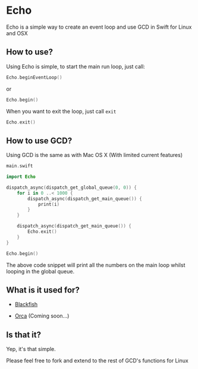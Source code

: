# Echo

Echo is a simple way to create an event loop and use GCD in Swift for Linux and OSX

## How to use?

Using Echo is simple, to start the main run loop, just call:

```swift
Echo.beginEventLoop()
```

or

```swift
Echo.begin()
```

When you want to exit the loop, just call `exit`

```swift
Echo.exit()
```

## How to use GCD?

Using GCD is the same as with Mac OS X (With limited current features)

```swift
main.swift
```

```swift
import Echo

dispatch_async(dispatch_get_global_queue(0, 0)) {
    for i in 0 ..< 1000 {
        dispatch_async(dispatch_get_main_queue()) {
            print(i)
        }
    }

    dispatch_async(dispatch_get_main_queue()) {
        Echo.exit()
    }
}

Echo.begin()

```

The above code snippet will print all the numbers on the main loop whilst looping in the global queue.

## What is it used for?

- [Blackfish](http://github.com/elliottminns/blackfish)

- [Orca](http://github.com/elliottminns/orca) (Coming soon...)

## Is that it?

Yep, it's that simple.

Please feel free to fork and extend to the rest of GCD's functions for Linux
